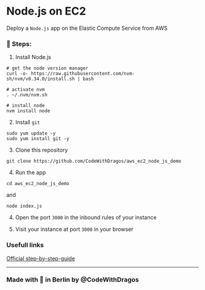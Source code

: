 # Node.js on EC2

Deploy a `Node.js` app on the Elastic Compute Service from AWS

### :ledger: Steps:
1. Install Node.js
```
# get the node version manager
curl -o- https://raw.githubusercontent.com/nvm-sh/nvm/v0.34.0/install.sh | bash

# activate nvm
. ~/.nvm/nvm.sh

# install node
nvm install node

```
2. Install `git`
```
sudo yum update -y
sudo yum install git -y
```

3. Clone this repository
```
git clone https://github.com/CodeWithDragos/aws_ec2_node_js_demo
```
4. Run the app
```
cd aws_ec2_node_js_demo
```
and 
```
node index.js
```

4. Open the port `3000` in the inbound rules of your instance

5. Visit your instance at port `3000` in your browser


### Usefull links
[Official step-by-step-guide](https://docs.aws.amazon.com/sdk-for-javascript/v2/developer-guide/setting-up-node-on-ec2-instance.html)


--- 

### Made with :orange_heart: in Berlin by @CodeWithDragos